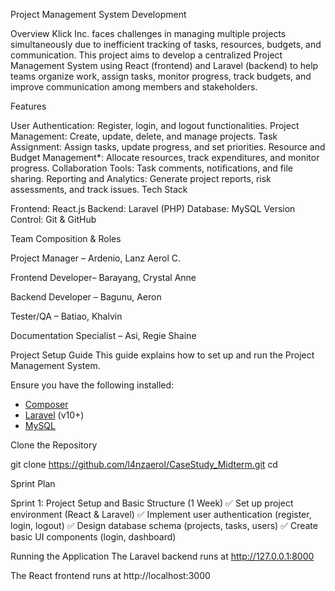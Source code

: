 Project Management System Development

Overview Klick Inc. faces challenges in managing multiple projects simultaneously due to inefficient tracking of tasks, resources, budgets, and communication. This project aims to develop a centralized Project Management System using React (frontend) and Laravel (backend) to help teams organize work, assign tasks, monitor progress, track budgets, and improve communication among members and stakeholders.

Features

User Authentication: Register, login, and logout functionalities.
Project Management: Create, update, delete, and manage projects.
Task Assignment: Assign tasks, update progress, and set priorities.
Resource and Budget Management*: Allocate resources, track expenditures, and monitor progress.
Collaboration Tools: Task comments, notifications, and file sharing.
Reporting and Analytics: Generate project reports, risk assessments, and track issues.
Tech Stack

Frontend: React.js
Backend: Laravel (PHP)
Database: MySQL
Version Control: Git & GitHub

Team Composition & Roles

Project Manager – Ardenio, Lanz Aerol C.

Frontend Developer– Barayang, Crystal Anne

Backend Developer – Bagunu, Aeron

Tester/QA – Batiao, Khalvin

Documentation Specialist – Asi, Regie Shaine


Project Setup Guide
This guide explains how to set up and run the Project Management System.

Ensure you have the following installed:
- [Composer](https://getcomposer.org/)
- [Laravel](https://laravel.com/) (v10+)
- [MySQL](https://www.mysql.com/)


Clone the Repository

git clone https://github.com/l4nzaerol/CaseStudy_Midterm.git
cd 


Sprint Plan

Sprint 1: Project Setup and Basic Structure (1 Week) 
✅ Set up project environment (React & Laravel)
✅ Implement user authentication (register, login, logout)
✅ Design database schema (projects, tasks, users)
✅ Create basic UI components (login, dashboard)

Running the Application
The Laravel backend runs at http://127.0.0.1:8000

The React frontend runs at http://localhost:3000

